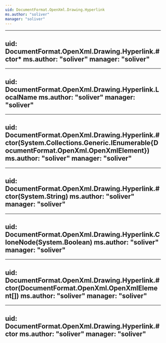 ```yaml
---
uid: DocumentFormat.OpenXml.Drawing.Hyperlink
ms.author: "soliver"
manager: "soliver"
---
```


---
uid: DocumentFormat.OpenXml.Drawing.Hyperlink.#ctor*
ms.author: "soliver"
manager: "soliver"
---

---
uid: DocumentFormat.OpenXml.Drawing.Hyperlink.LocalName
ms.author: "soliver"
manager: "soliver"
---

---
uid: DocumentFormat.OpenXml.Drawing.Hyperlink.#ctor(System.Collections.Generic.IEnumerable{DocumentFormat.OpenXml.OpenXmlElement})
ms.author: "soliver"
manager: "soliver"
---

---
uid: DocumentFormat.OpenXml.Drawing.Hyperlink.#ctor(System.String)
ms.author: "soliver"
manager: "soliver"
---

---
uid: DocumentFormat.OpenXml.Drawing.Hyperlink.CloneNode(System.Boolean)
ms.author: "soliver"
manager: "soliver"
---

---
uid: DocumentFormat.OpenXml.Drawing.Hyperlink.#ctor(DocumentFormat.OpenXml.OpenXmlElement[])
ms.author: "soliver"
manager: "soliver"
---

---
uid: DocumentFormat.OpenXml.Drawing.Hyperlink.#ctor
ms.author: "soliver"
manager: "soliver"
---
